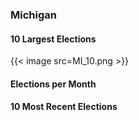### Michigan

#### 10 Largest Elections
{{< image src=MI_10.png >}}

#### Elections per Month

#### 10 Most Recent Elections

